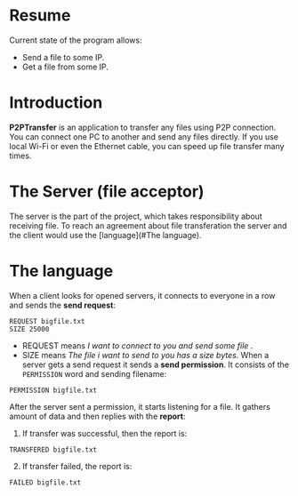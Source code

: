 # Resume
Current state of the program allows:
* Send a file to some IP.
* Get a file from some IP.
# Introduction
**P2PTransfer** is an application to transfer any files using P2P connection. You can connect one PC to another and send any files directly. If you use local Wi-Fi or even the Ethernet cable, you can speed up file transfer many times.
# The Server (file acceptor)
The server is the part of the project, which takes responsibility about receiving file. To reach an agreement about file transferation the server and the client would use the [language](#The language).
# The language
When a client looks for opened servers, it connects to everyone in a row and sends the **send request**:
```
REQUEST bigfile.txt
SIZE 25000
```
* REQUEST means *I want to connect to you and send some file <filename>*.
* SIZE means *The file i want to send to you has a size <bytes> bytes*.
When a server gets a send request it sends a **send permission**. It consists of the `PERMISSION` word and sending filename:
```
PERMISSION bigfile.txt
```
After the server sent a permission, it starts listening for a file. It gathers *<bytes>* amount of data and then replies with the **report**:
1. If transfer was successful, then the report is:
```
TRANSFERED bigfile.txt
```
2. If transfer failed, the report is:
```
FAILED bigfile.txt
```

